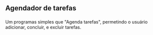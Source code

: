 ## Agendador de tarefas
###
Um programas simples que "Agenda tarefas", permetindo o usuário adicionar, concluir, e excluir tarefas.